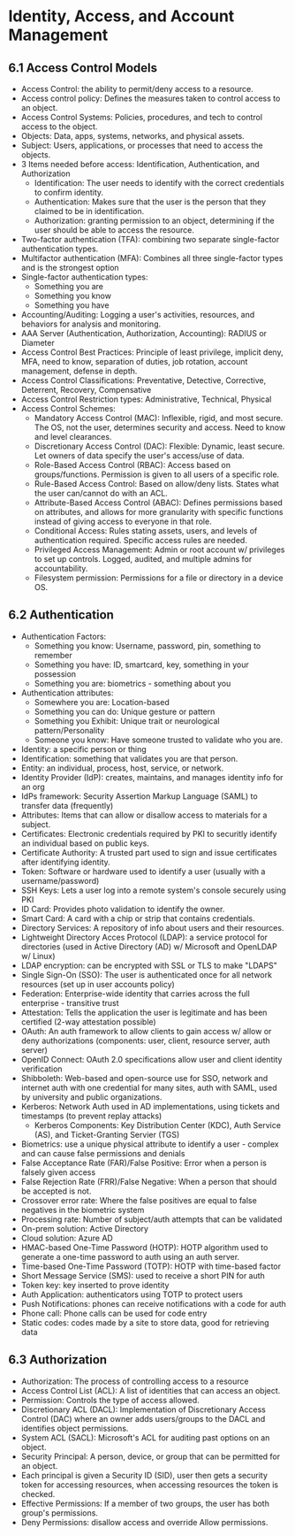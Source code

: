# Identity, Access, and Account Management
## 6.1 Access Control Models
* Access Control: the ability to permit/deny access to a resource.
* Access control policy: Defines the measures taken to control access to an object.
* Access Control Systems: Policies, procedures, and tech to control access to the object.
* Objects: Data, apps, systems, networks, and physical assets.
* Subject: Users, applications, or processes that need to access the objects.
* 3 Items needed before access: Identification, Authentication, and Authorization
  * Identification: The user needs to identify with the correct credentials to confirm identity.
  * Authentication: Makes sure that the user is the person that they claimed to be in identification.
  * Authorization: granting permission to an object, determining if the user should be able to access the resource.
* Two-factor authentication (TFA): combining two separate single-factor authentication types.
* Multifactor authentication (MFA): Combines all three single-factor types and is the strongest option
* Single-factor authentication types:
  * Something you are
  * Something you know
  * Something you have
* Accounting/Auditing: Logging a user's activities, resources, and behaviors for analysis and monitoring.
* AAA Server (Authentication, Authorization, Accounting): RADIUS or Diameter
* Access Control Best Practices: Principle of least privilege, implicit deny, MFA, need to know, separation of duties, job rotation, account management, defense in depth.
* Access Control Classifications: Preventative, Detective, Corrective, Deterrent, Recovery, Compensative
* Access Control Restriction types: Administrative, Technical, Physical
* Access Control Schemes:
  * Mandatory Access Control (MAC): Inflexible, rigid, and most secure. The OS, not the user, determines security and access. Need to know and level clearances.
  * Discretionary Access Control (DAC): Flexible: Dynamic, least secure. Let owners of data specify the user's access/use of data.
  * Role-Based Access Control (RBAC): Access based on groups/functions. Permission is given to all users of a specific role.
  * Rule-Based Access Control: Based on allow/deny lists. States what the user can/cannot do with an ACL.
  * Attribute-Based Access Control (ABAC): Defines permissions based on attributes, and allows for more granularity with specific functions instead of giving access to everyone in that role.
  * Conditional Access: Rules stating assets, users, and levels of authentication required. Specific access rules are needed.
  * Privileged Access Management: Admin or root account w/ privileges to set up controls. Logged, audited, and multiple admins for accountability.
  * Filesystem permission: Permissions for a file or directory in a device OS.



## 6.2 Authentication
* Authentication Factors:
  * Something you know: Username, password, pin, something to remember
  * Something you have: ID, smartcard, key, something in your possession
  * Something you are: biometrics - something about you
* Authentication attributes:
  * Somewhere you are: Location-based
  * Something you can do: Unique gesture or pattern
  * Something you Exhibit: Unique trait or neurological pattern/Personality
  * Someone you know: Have someone trusted to validate who you are.
* Identity: a specific person or thing
* Identification: something that validates you are that person.
* Entity: an individual, process, host, service, or network.
* Identity Provider (IdP): creates, maintains, and manages identity info for an org
* IdPs framework: Security Assertion Markup Language (SAML) to transfer data (frequently)
* Attributes: Items that can allow or disallow access to materials for a subject.
* Certificates: Electronic credentials required by PKI to securitly identify an individual based on public keys.
* Certificate Authority: A trusted part used to sign and issue certificates after identifying identity.
* Token: Software or hardware used to identify a user (usually with a username/password)
* SSH Keys: Lets a user log into a remote system's console securely using PKI
* ID Card: Provides photo validation to identify the owner.
* Smart Card: A card with a chip or strip that contains credentials.
* Directory Services: A repository of info about users and their resources.
* Lightweight Directory Acces Protocol (LDAP): a service protocol for directories (used in Active Directory (AD) w/ Microsoft and OpenLDAP w/ Linux)
* LDAP encryption: can be encrypted with SSL or TLS to make "LDAPS"
* Single Sign-On (SSO): The user is authenticated once for all network resources (set up in user accounts policy)
* Federation: Enterprise-wide identity that carries across the full enterprise - transitive trust
* Attestation: Tells the application the user is legitimate and has been certified (2-way attestation possible)
* OAuth: An auth framework to allow clients to gain access w/ allow or deny authorizations (components: user, client, resource server, auth server)
* OpenID Connect: OAuth 2.0 specifications allow user and client identity verification
* Shibboleth: Web-based and open-source use for SSO, network and internet auth with one credential for many sites, auth with SAML, used by university and public organizations.
* Kerberos: Network Auth used in AD implementations, using tickets and timestamps (to prevent replay attacks)
  * Kerberos Components: Key Distribution Center (KDC), Auth Service (AS), and Ticket-Granting Servier (TGS)
* Biometrics: use a unique physical attribute to identify a user - complex and can cause false permissions and denials
* False Acceptance Rate (FAR)/False Positive: Error when a person is falsely given access
* False Rejection Rate (FRR)/False Negative: When a person that should be accepted is not.
* Crossover error rate: Where the false positives are equal to false negatives in the biometric system
* Processing rate: Number of subject/auth attempts that can be validated
* On-prem solution: Active Directory
* Cloud solution: Azure AD
* HMAC-based One-Time Password (HOTP): HOTP algorithm used to generate a one-time password to auth using an auth server.
* Time-based One-Time Password (TOTP): HOTP with time-based factor
* Short Message Service (SMS): used to receive a short PIN for auth
* Token key: key inserted to prove identity
* Auth Application: authenticators using TOTP to protect users
* Push Notifications: phones can receive notifications with a code for auth
* Phone call: Phone calls can be used for code entry
* Static codes: codes made by a site to store data, good for retrieving data


## 6.3 Authorization
* Authorization: The process of controlling access to a resource
* Access Control List (ACL): A list of identities that can access an object.
* Permission: Controls the type of access allowed.
* Discretionary ACL (DACL): Implementation of Discretionary Access Control (DAC) where an owner adds users/groups to the DACL and identifies object permissions.
* System ACL (SACL): Microsoft's ACL for auditing past options on an object.
* Security Principal: A person, device, or group that can be permitted for an object.
* Each principal is given a Security ID (SID), user then gets a security token for accessing resources, when accessing resources the token is checked.
* Effective Permissions: If a member of two groups, the user has both group's permissions.
* Deny Permissions: disallow access and override Allow permissions. 
